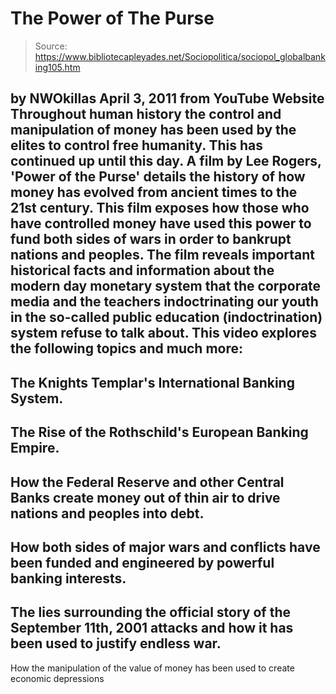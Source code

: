 # The Power of The Purse

> Source: https://www.bibliotecapleyades.net/Sociopolitica/sociopol_globalbanking105.htm

by
NWOkillas
April 3, 2011
from
YouTube Website
Throughout human history the control and manipulation of money has been used
by the elites to control free humanity. This has continued up until this
day.
A film by
Lee Rogers, 'Power of the Purse' details the history of how money has evolved from
ancient times to the 21st century. This film exposes how those who have
controlled money have used this power to fund both sides of wars in order to
bankrupt nations and peoples.
The film reveals important historical facts
and information about the modern day monetary system that the
corporate
media and the teachers indoctrinating our youth in the so-called
public
education (indoctrination) system refuse to talk about.
This video explores the following
topics and much more:
-
The
Knights Templar's International Banking System.
-
The Rise of
the Rothschild's European Banking Empire.
-
How
the Federal
Reserve and other Central Banks create money out of thin air to drive
nations and peoples into debt.
-
How both sides of major wars and conflicts
have been funded and engineered by powerful banking interests.
-
The lies
surrounding the official story of the
September 11th, 2001 attacks and how
it has been used to justify endless war.
-
How the manipulation of the value
of money has been used to create
economic depressions
